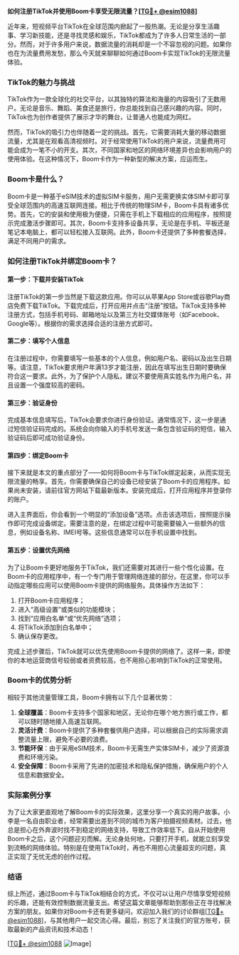 **如何注册TikTok并使用Boom卡享受无限流量？[[TG💪+ @esim1088](https://t.me/s/esim1088)]**

近年来，短视频平台TikTok在全球范围内掀起了一股热潮。无论是分享生活趣事、学习新技能，还是寻找灵感和娱乐，TikTok都成为了许多人日常生活的一部分。然而，对于许多用户来说，数据流量的消耗却是一个不容忽视的问题。如果你也在为流量费用发愁，那么今天就来聊聊如何通过Boom卡实现TikTok的无限流量体验。

### TikTok的魅力与挑战

TikTok作为一款全球化的社交平台，以其独特的算法和海量的内容吸引了无数用户。无论是音乐、舞蹈、美食还是旅行，你总能找到自己感兴趣的内容。同时，TikTok也为创作者提供了展示才华的舞台，让普通人也能成为网红。

然而，TikTok的吸引力也伴随着一定的挑战。首先，它需要消耗大量的移动数据流量，尤其是在观看高清视频时。对于经常使用TikTok的用户来说，流量费用可能会成为一笔不小的开支。其次，不同国家和地区的网络环境差异也会影响用户的使用体验。在这种情况下，Boom卡作为一种新型的解决方案，应运而生。

### Boom卡是什么？

Boom卡是一种基于eSIM技术的虚拟SIM卡服务，用户无需更换实体SIM卡即可享受全球范围内的高速互联网连接。相比于传统的物理SIM卡，Boom卡具有诸多优势。首先，它的安装和使用极为便捷，只需在手机上下载相应的应用程序，按照提示完成激活步骤即可。其次，Boom卡支持多设备共享，无论是在手机、平板还是笔记本电脑上，都可以轻松接入互联网。此外，Boom卡还提供了多种套餐选择，满足不同用户的需求。

### 如何注册TikTok并绑定Boom卡？

#### 第一步：下载并安装TikTok

注册TikTok的第一步当然是下载这款应用。你可以从苹果App Store或谷歌Play商店免费下载TikTok。下载完成后，打开应用并点击“注册”按钮。TikTok支持多种注册方式，包括手机号码、邮箱地址以及第三方社交媒体账号（如Facebook、Google等）。根据你的需求选择合适的注册方式即可。

#### 第二步：填写个人信息

在注册过程中，你需要填写一些基本的个人信息，例如用户名、密码以及出生日期等。请注意，TikTok要求用户年满13岁才能注册，因此在填写出生日期时要确保符合这一要求。此外，为了保护个人隐私，建议不要使用真实姓名作为用户名，并且设置一个强度较高的密码。

#### 第三步：验证身份

完成基本信息填写后，TikTok会要求你进行身份验证。通常情况下，这一步是通过短信验证码完成的。系统会向你输入的手机号发送一条包含验证码的短信，输入验证码后即可成功验证身份。

#### 第四步：绑定Boom卡

接下来就是本文的重点部分了——如何将Boom卡与TikTok绑定起来，从而实现无限流量的畅享。首先，你需要确保自己的设备已经安装了Boom卡的应用程序。如果尚未安装，请前往官方网站下载最新版本。安装完成后，打开应用程序并登录你的账户。

进入主界面后，你会看到一个明显的“添加设备”选项。点击该选项后，按照提示操作即可完成设备绑定。需要注意的是，在绑定过程中可能需要输入一些额外的信息，例如设备名称、IMEI号等。这些信息通常可以在手机设置中找到。

#### 第五步：设置优先网络

为了让Boom卡更好地服务于TikTok，我们还需要对其进行一些个性化设置。在Boom卡的应用程序中，有一个专门用于管理网络连接的部分。在这里，你可以手动指定哪些应用可以使用Boom卡提供的网络服务。具体操作方法如下：

1. 打开Boom卡应用程序；
2. 进入“高级设置”或类似的功能模块；
3. 找到“应用白名单”或“优先网络”选项；
4. 将TikTok添加到白名单中；
5. 确认保存更改。

完成上述步骤后，TikTok就可以优先使用Boom卡提供的网络了。这样一来，即使你的本地运营商信号较弱或者资费较高，也不用担心影响到TikTok的正常使用。

### Boom卡的优势分析

相较于其他流量管理工具，Boom卡拥有以下几个显著优势：

1. **全球覆盖**：Boom卡支持多个国家和地区，无论你在哪个地方旅行或工作，都可以随时随地接入高速互联网。
2. **灵活计费**：Boom卡提供了多种套餐供用户选择，可以根据自己的实际需求调整流量上限，避免不必要的浪费。
3. **节能环保**：由于采用eSIM技术，Boom卡无需生产实体SIM卡，减少了资源浪费和环境污染。
4. **安全保障**：Boom卡采用了先进的加密技术和隐私保护措施，确保用户的个人信息和数据安全。

### 实际案例分享

为了让大家更直观地了解Boom卡的实际效果，这里分享一个真实的用户故事。小李是一名自由职业者，经常需要出差到不同的城市为客户拍摄视频素材。过去，他总是担心在外奔波时找不到稳定的网络支持，导致工作效率低下。自从开始使用Boom卡之后，这个问题迎刃而解。无论身处何地，只要打开手机，就能立刻享受到流畅的网络体验。特别是在使用TikTok时，再也不用担心流量超支的问题，真正实现了无忧无虑的创作过程。

### 结语

综上所述，通过Boom卡与TikTok相结合的方式，不仅可以让用户尽情享受短视频的乐趣，还能有效控制数据流量支出。希望这篇文章能够帮助到那些正在寻找解决方案的朋友。如果你对Boom卡还有更多疑问，欢迎加入我们的讨论群组[[TG💪+ @esim1088](https://t.me/s/esim1088)]，与其他用户一起交流心得。最后，别忘了关注我们的官方账号，获取最新的产品资讯和技术动态！

[[TG💪+ @esim1088](https://t.me/s/esim1088) ![Image](https://i.postimg.cc/4NQfJmqS/Snipaste-2025-05-13-00-14-12.png)]